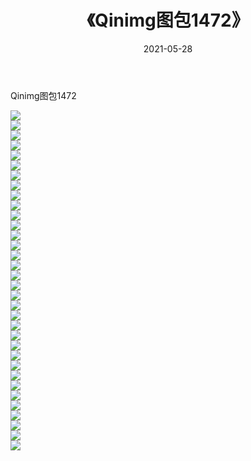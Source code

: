 ﻿---
layout: post
title:  《Qinimg图包1472》
date:   2021-05-28
img: http://imgx.orgx.ga/Qinimg图包/Qinimg图包1472/000.jpg
categories: [美女, 清纯, 唯美]
---

Qinimg图包1472

 ![](http://imgx.orgx.ga/Qinimg图包/Qinimg图包1472/001.jpg) <br>![](http://imgx.orgx.ga/Qinimg图包/Qinimg图包1472/002.jpg) <br>![](http://imgx.orgx.ga/Qinimg图包/Qinimg图包1472/003.jpg) <br>![](http://imgx.orgx.ga/Qinimg图包/Qinimg图包1472/004.jpg) <br>![](http://imgx.orgx.ga/Qinimg图包/Qinimg图包1472/005.jpg) <br>![](http://imgx.orgx.ga/Qinimg图包/Qinimg图包1472/006.jpg) <br>![](http://imgx.orgx.ga/Qinimg图包/Qinimg图包1472/007.jpg) <br>![](http://imgx.orgx.ga/Qinimg图包/Qinimg图包1472/008.jpg) <br>![](http://imgx.orgx.ga/Qinimg图包/Qinimg图包1472/009.jpg) <br>![](http://imgx.orgx.ga/Qinimg图包/Qinimg图包1472/010.jpg) <br>![](http://imgx.orgx.ga/Qinimg图包/Qinimg图包1472/011.jpg) <br>![](http://imgx.orgx.ga/Qinimg图包/Qinimg图包1472/012.jpg) <br>![](http://imgx.orgx.ga/Qinimg图包/Qinimg图包1472/013.jpg) <br>![](http://imgx.orgx.ga/Qinimg图包/Qinimg图包1472/014.jpg) <br>![](http://imgx.orgx.ga/Qinimg图包/Qinimg图包1472/015.jpg) <br>![](http://imgx.orgx.ga/Qinimg图包/Qinimg图包1472/016.jpg) <br>![](http://imgx.orgx.ga/Qinimg图包/Qinimg图包1472/017.jpg) <br>![](http://imgx.orgx.ga/Qinimg图包/Qinimg图包1472/018.jpg) <br>![](http://imgx.orgx.ga/Qinimg图包/Qinimg图包1472/019.jpg) <br>![](http://imgx.orgx.ga/Qinimg图包/Qinimg图包1472/020.jpg) <br>![](http://imgx.orgx.ga/Qinimg图包/Qinimg图包1472/021.jpg) <br>![](http://imgx.orgx.ga/Qinimg图包/Qinimg图包1472/022.jpg) <br>![](http://imgx.orgx.ga/Qinimg图包/Qinimg图包1472/023.jpg) <br>![](http://imgx.orgx.ga/Qinimg图包/Qinimg图包1472/024.jpg) <br>![](http://imgx.orgx.ga/Qinimg图包/Qinimg图包1472/025.jpg) <br>![](http://imgx.orgx.ga/Qinimg图包/Qinimg图包1472/026.jpg) <br>![](http://imgx.orgx.ga/Qinimg图包/Qinimg图包1472/027.jpg) <br>![](http://imgx.orgx.ga/Qinimg图包/Qinimg图包1472/028.jpg) <br>![](http://imgx.orgx.ga/Qinimg图包/Qinimg图包1472/029.jpg) <br>![](http://imgx.orgx.ga/Qinimg图包/Qinimg图包1472/030.jpg) <br>![](http://imgx.orgx.ga/Qinimg图包/Qinimg图包1472/031.jpg) <br>![](http://imgx.orgx.ga/Qinimg图包/Qinimg图包1472/032.jpg) <br>![](http://imgx.orgx.ga/Qinimg图包/Qinimg图包1472/033.jpg) <br>![](http://imgx.orgx.ga/Qinimg图包/Qinimg图包1472/034.jpg) <br>
